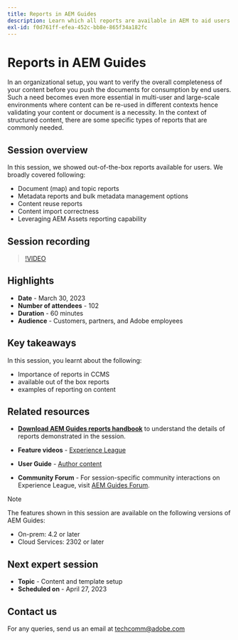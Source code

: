 ```yaml
---
title: Reports in AEM Guides
description: Learn which all reports are available in AEM to aid users in improving the content quality.
exl-id: f0d761ff-efea-452c-bb8e-865f34a182fc
---
```

# Reports in AEM Guides

In an organizational setup, you want to verify the overall completeness of your content before you push the documents for consumption by end users. Such a need becomes even more essential in multi-user and large-scale environments where content can be re-used in different contexts hence validating your content or document is a necessity. In the context of structured content, there are some specific types of reports that are commonly needed.


## Session overview

In this session, we showed out-of-the-box reports available for users. We broadly covered following:

- Document (map) and topic reports
- Metadata reports and bulk metadata management options
- Content reuse reports
- Content import correctness
- Leveraging AEM Assets reporting capability


## Session recording

>[!VIDEO](https://video.tv.adobe.com/v/3417529/guides--reporting-reporting?quality=12&learn=on)


## Highlights

- **Date** - March 30, 2023 
- **Number of attendees** - 102
- **Duration** - 60 minutes
- **Audience** - Customers, partners, and Adobe employees


## Key takeaways

In this session, you learnt about the following:

- Importance of reports in CCMS
- available out of the box reports
- examples of reporting on content
 

## Related resources 

- **[Download AEM Guides reports handbook](./assets/aem-guides-expert-session-reports-documentation.pdf)** to understand the details of reports demonstrated in the session.

- **Feature videos** -  [Experience League](https://experienceleague.adobe.com/docs/experience-manager-guides-learn/videos/output-generation/working-with-reports.html?lang=en) 
 
- **User Guide** - [Author content](/help/product-guide/user-guide/reports-intro.md)
 
- **Community Forum** - For session-specific community interactions on Experience League, visit  [AEM Guides Forum](https://experienceleaguecommunities.adobe.com/t5/experience-manager-guides/bd-p/xml-documentation-discussions).

>[!NOTE]
>
> The features shown in this session are available on the following versions of AEM Guides:
>
> - On-prem: 4.2 or later
> - Cloud Services: 2302 or later


## Next expert session 

- **Topic** - Content and template setup
- **Scheduled on** - April 27, 2023


## Contact us

For any queries, send us an email at <techcomm@adobe.com>
